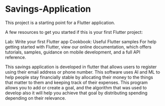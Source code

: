# Savings-Application
This project is a starting point for a Flutter application.

A few resources to get you started if this is your first Flutter project:

Lab: Write your first Flutter app
Cookbook: Useful Flutter samples
For help getting started with Flutter, view our online documentation, which offers tutorials, samples, guidance on mobile development, and a full API reference.

This savings application is developed in flutter that allows users to register using their email address or phone number. This software uses AI and ML to help people stay financially stable by allocating their money to the things that matter to them and keeping track of their expenses. This program allows you to add or create a goal, and the algorithm that was used to develop also it will help you achieve that goal by distributing spending depending on their relevance.
